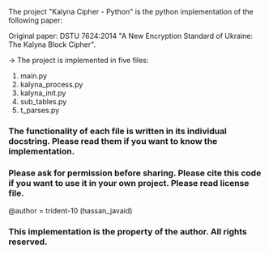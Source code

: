 The project "Kalyna Cipher - Python" is the python implementation of the following paper:

Original paper: DSTU 7624:2014 "A New Encryption Standard of Ukraine: The Kalyna Block Cipher".

-> The project is implemented in five files:
1. main.py
2. kalyna_process.py
3. kalyna_init.py
4. sub_tables.py
5. t_parses.py

### The functionality of each file is written in its individual docstring. Please read them if you want to know the implementation.

### Please ask for permission before sharing. Please cite this code if you want to use it in your own project. Please read license file.
@author = trident-10 (hassan_javaid)

### This implementation is the property of the author. All rights reserved.
